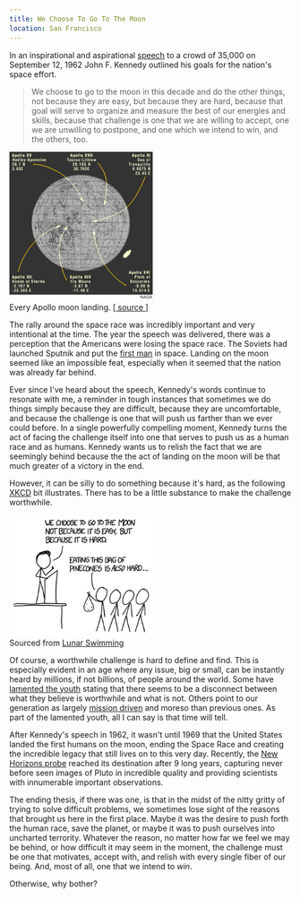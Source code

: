 ```yaml
---
title: We Choose To Go To The Moon
location: San Francisco
---
```


In an inspirational and aspirational [speech][speech] to a crowd of 35,000 on
September 12, 1962 John F. Kennedy outlined his goals for the nation's space
effort.

>  We choose to go to the moon in this decade and do the other things, not
>  because they are easy, but because they are hard, because that goal will
>  serve to organize and measure the best of our energies and skills, because
>  that challenge is one that we are willing to accept, one we are unwilling to
>  postpone, and one which we intend to win, and the others, too.

<div class='captioned_img'>
    <img src='/static/img/2015/July/moon-landings.gif' width='256px'>
    <div class='caption'>
        Every Apollo moon landing.
        [<a href='http://www.psrd.hawaii.edu/Jan01/lunarCataclysm.html'>
            source
        </a>]
    </div>
</div>

The rally around the space race was incredibly important and very intentional
at the time. The year the speech was delivered, there was a perception that the
Americans were losing the space race. The Soviets had launched Sputnik and put
the [first man](http://en.wikipedia.org/wiki/Yuri_Gagarin) in space. Landing on
the moon seemed like an impossible feat, especially when it seemed that the
nation was already far behind.

Ever since I've heard about the speech, Kennedy's words continue to resonate
with me, a reminder in tough instances that sometimes we do things simply
because they are difficult, because they are uncomfortable, and because the
challenge is one that will push us farther than we ever could before. In a
single powerfully compelling moment, Kennedy turns the act of facing the
challenge itself into one that serves to push us as a human race and as humans.
Kennedy wants us to relish the fact that we are seemingly behind because the
the act of landing on the moon will be that much greater of a victory in the end.

However, it can be silly to do something because it's hard, as the following
[XKCD](http://what-if.xkcd.com/124/) bit illustrates. There has to be a little
substance to make the challenge worthwhile.

<div class='captioned_img'>
    <img src='/static/img/2015/July/kennedy.png' width='256px'>
    <div class='caption'>
        Sourced from <a href='http://what-if.xkcd.com/124/'>Lunar Swimming</a>
    </div>
</div>

Of course, a worthwhile challenge is hard to define and find. This is
especially evident in an age where any issue, big or small, can be instantly
heard by millions, if not billions, of people around the world. Some have
[lamented the youth][problemmatic-youth] stating that there seems to be a
disconnect between what they believe is worthwhile and what is not. Others
point to our generation as largely [mission driven][kpcb-trends] and moreso
than previous ones. As part of the lamented youth, all I can say is that time
will tell.

After Kennedy's speech in 1962, it wasn't until 1969 that the United States
landed the first humans on the moon, ending the Space Race and creating the
incredible legacy that still lives on to this very day. Recently, the [New
Horizons probe](https://en.wikipedia.org/wiki/New_Horizons) reached its
destination after 9 long years, capturing never before seen images of Pluto in
incredible quality and providing scientists with innumerable important
observations.

The ending thesis, if there was one, is that in the midst of the nitty gritty
of trying to solve difficult problems, we sometimes lose sight of the reasons
that brought us here in the first place. Maybe it was the desire to push forth
the human race, save the planet, or maybe it was to push ourselves into
uncharted terrority. Whatever the reason, no matter how far we feel we may be
behind, or how difficult it may seem in the moment, the challenge must be one that motivates, accept with, and relish with every single fiber of our being.
And, most of all, one that we intend to *win*. 

Otherwise, why bother?

[speech]: http://en.wikipedia.org/wiki/We_choose_to_go_to_the_Moon

[problemmatic-youth]: http://www.nytimes.com/2014/03/16/magazine/silicon-valleys-youth-problem.html

[kpcb-trends]: http://www.kpcb.com/blog/2015-internet-trends